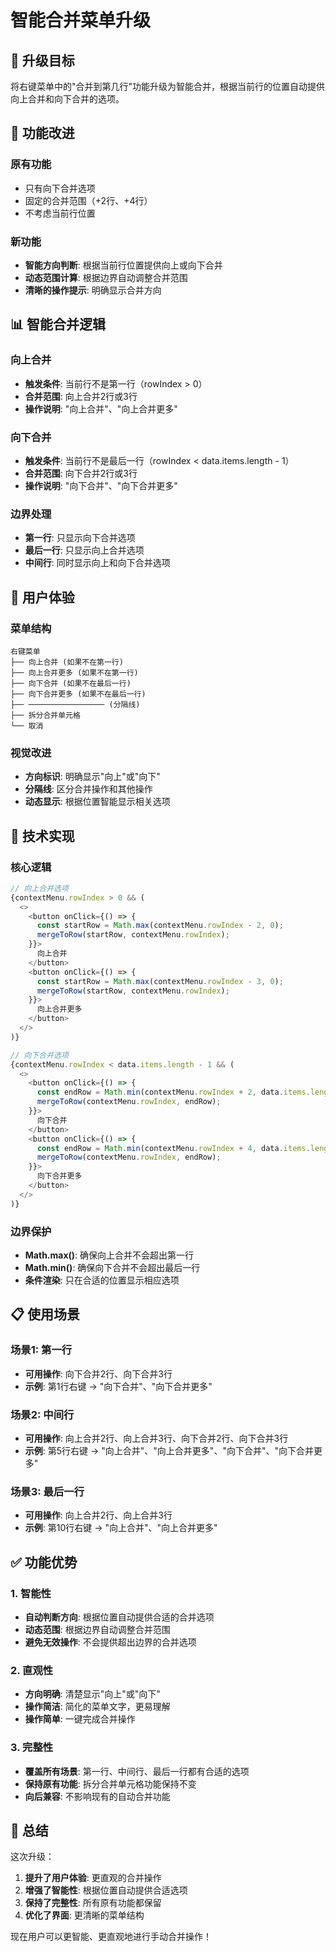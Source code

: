 # 智能合并菜单升级

## 🎯 升级目标

将右键菜单中的"合并到第几行"功能升级为智能合并，根据当前行的位置自动提供向上合并和向下合并的选项。

## 🔄 功能改进

### 原有功能
- 只有向下合并选项
- 固定的合并范围（+2行、+4行）
- 不考虑当前行位置

### 新功能
- **智能方向判断**: 根据当前行位置提供向上或向下合并
- **动态范围计算**: 根据边界自动调整合并范围
- **清晰的操作提示**: 明确显示合并方向

## 📊 智能合并逻辑

### 向上合并
- **触发条件**: 当前行不是第一行（rowIndex > 0）
- **合并范围**: 向上合并2行或3行
- **操作说明**: "向上合并"、"向上合并更多"

### 向下合并
- **触发条件**: 当前行不是最后一行（rowIndex < data.items.length - 1）
- **合并范围**: 向下合并2行或3行
- **操作说明**: "向下合并"、"向下合并更多"

### 边界处理
- **第一行**: 只显示向下合并选项
- **最后一行**: 只显示向上合并选项
- **中间行**: 同时显示向上和向下合并选项

## 🎨 用户体验

### 菜单结构
```
右键菜单
├── 向上合并 (如果不在第一行)
├── 向上合并更多 (如果不在第一行)
├── 向下合并 (如果不在最后一行)
├── 向下合并更多 (如果不在最后一行)
├── ───────────────── (分隔线)
├── 拆分合并单元格
└── 取消
```

### 视觉改进
- **方向标识**: 明确显示"向上"或"向下"
- **分隔线**: 区分合并操作和其他操作
- **动态显示**: 根据位置智能显示相关选项

## 🔧 技术实现

### 核心逻辑
```typescript
// 向上合并选项
{contextMenu.rowIndex > 0 && (
  <>
    <button onClick={() => {
      const startRow = Math.max(contextMenu.rowIndex - 2, 0);
      mergeToRow(startRow, contextMenu.rowIndex);
    }}>
      向上合并
    </button>
    <button onClick={() => {
      const startRow = Math.max(contextMenu.rowIndex - 3, 0);
      mergeToRow(startRow, contextMenu.rowIndex);
    }}>
      向上合并更多
    </button>
  </>
)}

// 向下合并选项
{contextMenu.rowIndex < data.items.length - 1 && (
  <>
    <button onClick={() => {
      const endRow = Math.min(contextMenu.rowIndex + 2, data.items.length - 1);
      mergeToRow(contextMenu.rowIndex, endRow);
    }}>
      向下合并
    </button>
    <button onClick={() => {
      const endRow = Math.min(contextMenu.rowIndex + 4, data.items.length - 1);
      mergeToRow(contextMenu.rowIndex, endRow);
    }}>
      向下合并更多
    </button>
  </>
)}
```

### 边界保护
- **Math.max()**: 确保向上合并不会超出第一行
- **Math.min()**: 确保向下合并不会超出最后一行
- **条件渲染**: 只在合适的位置显示相应选项

## 📋 使用场景

### 场景1: 第一行
- **可用操作**: 向下合并2行、向下合并3行
- **示例**: 第1行右键 → "向下合并"、"向下合并更多"

### 场景2: 中间行
- **可用操作**: 向上合并2行、向上合并3行、向下合并2行、向下合并3行
- **示例**: 第5行右键 → "向上合并"、"向上合并更多"、"向下合并"、"向下合并更多"

### 场景3: 最后一行
- **可用操作**: 向上合并2行、向上合并3行
- **示例**: 第10行右键 → "向上合并"、"向上合并更多"

## ✅ 功能优势

### 1. 智能性
- **自动判断方向**: 根据位置自动提供合适的合并选项
- **动态范围**: 根据边界自动调整合并范围
- **避免无效操作**: 不会提供超出边界的合并选项

### 2. 直观性
- **方向明确**: 清楚显示"向上"或"向下"
- **操作简洁**: 简化的菜单文字，更易理解
- **操作简单**: 一键完成合并操作

### 3. 完整性
- **覆盖所有场景**: 第一行、中间行、最后一行都有合适的选项
- **保持原有功能**: 拆分合并单元格功能保持不变
- **向后兼容**: 不影响现有的自动合并功能

## 🚀 总结

这次升级：
1. **提升了用户体验**: 更直观的合并操作
2. **增强了智能性**: 根据位置自动提供合适选项
3. **保持了完整性**: 所有原有功能都保留
4. **优化了界面**: 更清晰的菜单结构

现在用户可以更智能、更直观地进行手动合并操作！

